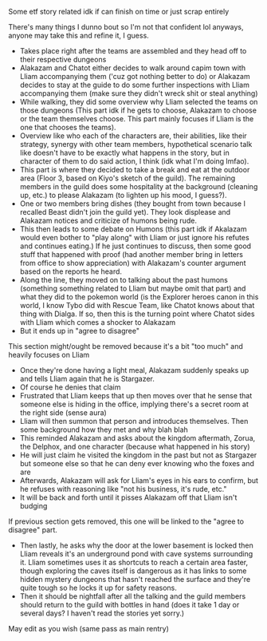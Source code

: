 Some etf story related idk if can finish on time or just scrap entirely

There's many things I dunno bout so I'm not that confident lol anyways, anyone may take this and refine it, I guess. 

* Takes place right after the teams are assembled and they head off to their respective dungeons
* Alakazam and Chatot either decides to walk around capim town with Lliam accompanying them ('cuz got nothing better to do) or Alakazam decides to stay at the guide to do some further inspections with Lliam accompanying them (make sure they didn't wreck shit or steal anything)
* While walking, they did some overview why Lliam selected the teams on those dungeons (This part idk if he gets to choose, Alakazam to choose or the team themselves choose. This part mainly focuses if Lliam is the one that chooses the teams). 
* Overview like who each of the characters are, their abilities, like their strategy, synergy with other team members, hypothetical scenario talk like doesn't have to be exactly what happens in the story, but in character of them to do said action, I think (idk what I'm doing lmfao). 
* This part is where they decided to take a break and eat at the outdoor area (Floor 3, based on Kiyo's sketch of the guild). The remaining members in the guild does some hospitality at the background (cleaning up, etc.) to please Alakazam (to lighten up his mood, I guess?). 
* One or two members bring dishes (they bought from town because I recalled Beast didn't join the guild yet). They look displease and Alakazam notices and criticize of humons being rude. 
* This then leads to some debate on Humons (this part idk if Akalazam would even bother to "play along" with Lliam or just ignore his refutes and continues eating.) If he just continues to discuss, then some good stuff that happened with proof (had another member bring in letters from office to show appreciation) with Alakazam's counter argument based on the reports he heard.
* Along the line, they moved on to talking about the past humons (something something related to Lliam but maybe omit that part) and what they did to the pokemon world (is the Explorer heroes canon in this world, I know Tybo did with Rescue Team, like Chatot knows about that thing with Dialga. If so, then this is the turning point where Chatot sides with Lliam which comes a shocker to Alakazam
* But it ends up in "agree to disagree"

This section might/ought be removed because it's a bit "too much" and heavily focuses on Lliam

* Once they're done having a light meal, Alakazam suddenly speaks up and tells Lliam again that he is Stargazer. 
* Of course he denies that claim
* Frustrated that Lliam keeps that up then moves over that he sense that someone else is hiding in the office, implying there's a secret room at the right side (sense aura)
* Lliam will then summon that person and introduces themselves. Then some background how they met and why blah blah
* This reminded Alakazam and asks about the kingdom aftermath, Zorua, the Delphox, and one character (because what happened in his story)
* He will just claim he visited the kingdom in the past but not as Stargazer but someone else so that he can deny ever knowing who the foxes and are
* Afterwards, Alakazam will ask for Lliam's eyes in his ears to confirm, but he refuses with reasoning like "not his business, it's rude, etc."
* It will be back and forth until it pisses Alakazam off that Lliam isn't budging 

If previous section gets removed, this one will be linked to the "agree to disagree" part. 
* Then lastly, he asks why the door at the lower basement is locked then Lliam reveals it's an underground pond with cave systems surrounding it. Lliam sometimes uses it as shortcuts to reach a certain area faster, though exploring the caves itself is dangerous as it has links to some hidden mystery dungeons that hasn't reached the surface and they're quite tough so he locks it up for safety reasons. 
* Then it should be nightfall after all the talking and the guild members should return to the guild with bottles in hand (does it take 1 day or several days? I haven't read the stories yet sorry.)

May edit as you wish (same pass as main rentry)
